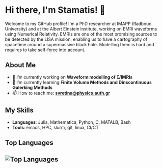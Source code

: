 # Hi there, I'm Stamatis! 👋

Welcome to my GitHub profile! I'm a PhD researcher at IMAPP (Radboud University) and at the Albert Einstein Institute, working on EMRI waveforms using Numerical Relativity. EMRIs are one of the most promising sources to be detected by the LISA mission, enabling us to have a cartography of spacetime around a supermassive black hole. Modelling them is hard and requires to take self-force into account.  

## About Me
- 🔭 I’m currently working on **Waveform modelling of E/IMRIs**
- 🌱 I’m currently learning **Finite Volume Methods and Dinscontinuous Galerking Methods**
- 📫 How to reach me: **svretina@physics.auth.gr**

## My Skills

- **Languages**: Julia, Mathematica, Python, C, MATALB, Bash
- **Tools**: emacs, HPC, slurm, git, linux, CI/CT

## Top Languages

![Top Languages](https://github-readme-stats.vercel.app/api/top-langs/?username=svretina&layout=compact&theme=radical)
---
